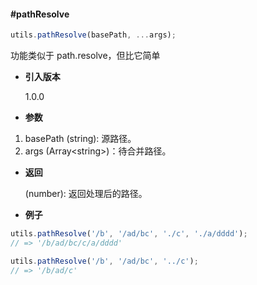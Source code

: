 #### #pathResolve

```javascript
utils.pathResolve(basePath, ...args);
```

功能类似于 path.resolve，但比它简单

- **引入版本**

    1.0.0

- **参数**

1. basePath (string): 源路径。
2. args (Array&lt;string&gt;)：待合并路径。

- **返回**

    (number): 返回处理后的路径。

- **例子**

```javascript
utils.pathResolve('/b', '/ad/bc', './c', './a/dddd');
// => '/b/ad/bc/c/a/dddd'

utils.pathResolve('/b', '/ad/bc', '../c');
// => '/b/ad/c'
```
